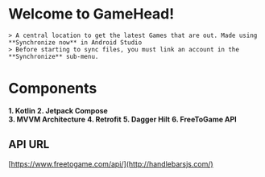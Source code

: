 # Welcome to GameHead!

	> A central location to get the latest Games that are out. Made using  **Synchronize now** in Android Studio
	> Before starting to sync files, you must link an account in the **Synchronize** sub-menu.


# Components

**1. Kotlin** 
**2. Jetpack Compose**                          
**3. MVVM Architecture**
**4. Retrofit**
**5. Dagger Hilt**
**6. FreeToGame API**

## API URL 
 [https://www.freetogame.com/api/](http://handlebarsjs.com/)


